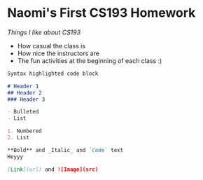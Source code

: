 # Naomi's First CS193 Homework

_Things I like about CS193_
- How casual the class is
- How nice the instructors are
- The fun activities at the beginning of each class :)

```markdown
Syntax highlighted code block

# Header 1
## Header 2
### Header 3

- Bulleted
- List

1. Numbered
2. List

**Bold** and _Italic_ and `Code` text
Heyyy

[Link](url) and ![Image](src)
```
